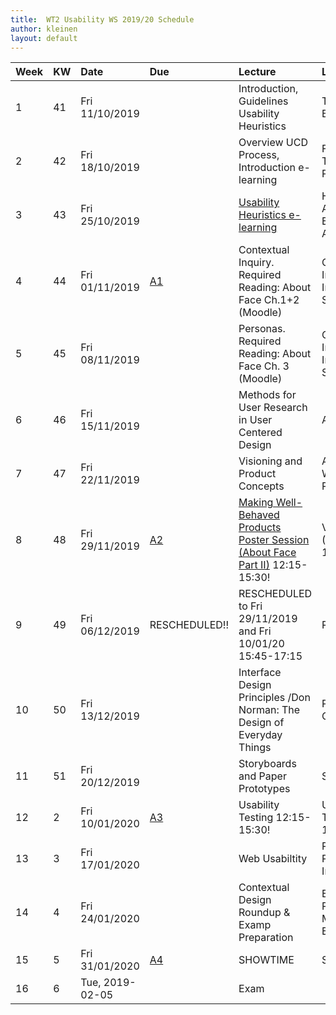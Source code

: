 ```yaml
---
title:  WT2 Usability WS 2019/20 Schedule
author: kleinen
layout: default
---
```

| Week | KW | Date            | Due                                 | Lecture                                                                                            | Lab                                             |
|:-----|:---|:----------------|:------------------------------------|:---------------------------------------------------------------------------------------------------|:------------------------------------------------|
| 1    | 41 | Fri 11/10/2019  |                                     | Introduction, Guidelines Usability Heuristics                                                      | Topic Brainstorming                             |
| 2    | 42 | Fri 18/10/2019  |                                     | Overview UCD Process, Introduction e-learning                                                      | Finalization of Topics and Project Focus        |
| 3    | 43 | Fri 25/10/2019  |                                     | [Usability Heuristics e-learning](../assignments/assignment_01/#e-learning-usability-heuristics)   | Heuristical Analysis of Example Applications    |
| 4    | 44 | Fri 01/11/2019  | [A1](../assignments/assignment_01/) | Contextual Inquiry. Required Reading: About Face Ch.1+2 (Moodle)                                   | Contextual Interviews & Interpretation Sessions |
| 5    | 45 | Fri 08/11/2019  |                                     | Personas. Required Reading: About Face Ch. 3 (Moodle)                                              | Contextual Interviews & Interpretation Sessions |
| 6    | 46 | Fri 15/11/2019  |                                     | Methods for User Research in User Centered Design                                                  | Affinity                                        |
| 7    | 47 | Fri 22/11/2019  |                                     | Visioning and Product Concepts                                                                     | Affinity, Wall Walk and Personas.               |
| 8    | 48 | Fri 29/11/2019  | [A2](../assignments/assignment_02/) | [Making Well-Behaved Products Poster Session (About Face Part II)](../postersession/) 12:15-15:30! | Visioning (15:45-17:15!!)                       |
| 9    | 49 | Fri 06/12/2019  | RESCHEDULED!!                       | RESCHEDULED to  Fri 29/11/2019 and Fri 10/01/20 15:45-17:15                                        | RESCHEDULED                                     |
| 10   | 50 | Fri 13/12/2019  |                                     | Interface Design Principles /Don Norman: The Design of Everyday Things                             | Product Concepts                                |
| 11   | 51 | Fri 20/12/2019  |                                     | Storyboards and Paper Prototypes                                                                   | Storyboards                                     |
| 12   | 2  | Fri 10/01/2020  | [A3](../assignments/assignment_03/) | Usability Testing  12:15-15:30!                                                                    | Usability Testing  15:45-17:15!!                |
| 13   | 3  | Fri 17/01/2020  |                                     | Web Usabiltity                                                                                     | Paper Prototypes Interviews                     |
| 14   | 4  | Fri 24/01/2020  |                                     | Contextual Design Roundup & Examp Preparation                                                      | Exam Preparation & Moodle Trial Exam            |
| 15   | 5  | Fri 31/01/2020  | [A4](../assignments/assignment_04/) | SHOWTIME                                                                                           | SHOWTIME                                        |
| 16   | 6  | Tue, 2019-02-05 |                                     | Exam                                                                                               |                                                 |

